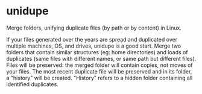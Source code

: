 # unidupe
Merge folders, unifying duplicate files (by path or by content) in Linux.

If your files generated over the years are spread and duplicated over multiple machines, OS, and drives, unidupe is a good start. Merge two folders that contain similar structures (eg: home directories) and loads of duplicates (same files with different names, or same path but different files). Files will be preserved: the merged folder will contain copies, not moves of your files. The most recent duplicate file will be preserved and in its folder, a "history" will be created. "History" refers to a hidden folder containing all identified duplicates.

